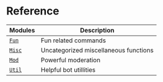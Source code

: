 # Reference

| Modules             | Description                           |
| ------------------- | ------------------------------------- |
| [`Fun`](./fun.md)   | Fun related commands                  |
| [`Misc`](./misc.md) | Uncategorized miscellaneous functions |
| [`Mod`](./mod.md)   | Powerful moderation                   |
| [`Util`](./util.md) | Helpful bot utillities                |
